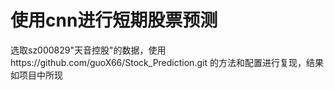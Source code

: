 # 使用cnn进行短期股票预测
选取sz000829"天音控股"的数据，使用https://github.com/guoX66/Stock_Prediction.git 的方法和配置进行复现，结果如项目中所现
